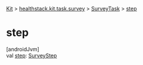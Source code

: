 
[Kit](../../../kit.html) > [healthstack.kit.task.survey](../index.html) > [SurveyTask](index.html) > [step](step.html)



# step



[androidJvm]\
val [step](step.html): [SurveyStep](../../healthstack.kit.task.survey.step/-survey-step/index.html)




